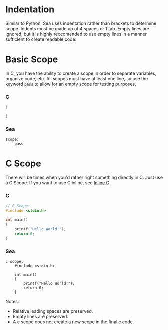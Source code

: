 # Indentation
Similar to Python, Sea uses indentation rather than brackets to determine scope. Indents must be made up of 4 spaces or 1 tab. Empty lines are ignored, but it is highly reccomended to use empty lines in a manner sufficient to create readable code.

# Basic Scope
In C, you have the ability to create a scope in order to separate variables, organize code, etc. All scopes must have at least one line, so use the keyword `pass` to allow for an empty scope for testing purposes.

### C
```c
{

}
```

### Sea
```sea
scope:
    pass
```

# C Scope
There will be times when you'd rather right something directly in C. Just use a C Scope. If you want to use C inline, see [Inline C](./TO_BE_ADDED.md).

### C
```c
// C Scope:
#include <stdio.h>

int main()
{
    printf("Hello World!");
    return 0;
}
```

### Sea
```sea
c scope:
    #include <stdio.h>

    int main()
    {
        printf("Hello World!");
        return 0;
    }
```

Notes:
- Relative leading spaces are preserved.
- Empty lines are preserved.
- A c scope does not create a new scope in the final c code.
